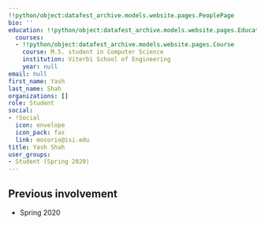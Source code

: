 ```yaml
---
!!python/object:datafest_archive.models.website.pages.PeoplePage
bio: ''
education: !!python/object:datafest_archive.models.website.pages.Education
  courses:
  - !!python/object:datafest_archive.models.website.pages.Course
    course: M.S. student in Computer Science
    institution: Viterbi School of Engineering
    year: null
email: null
first_name: Yash
last_name: Shah
organizations: []
role: Student
social:
- !Social
  icon: envelope
  icon_pack: fas
  link: mosorio@isi.edu
title: Yash Shah
user_groups:
- Student (Spring 2020)
---
```



## Previous involvement

* Spring 2020

